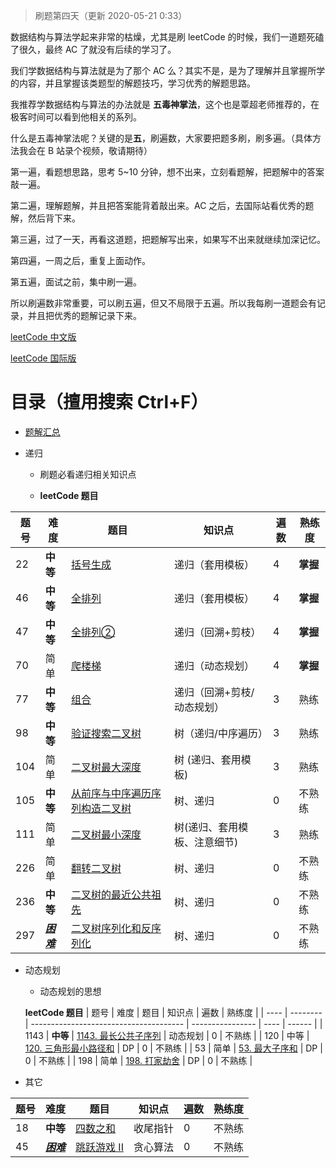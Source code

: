 > 刷题第四天（更新 2020-05-21 0:33）

数据结构与算法学起来非常的枯燥，尤其是刷 leetCode 的时候，我们一道题死磕了很久，最终 AC 了就没有后续的学习了。

我们学数据结构与算法就是为了那个 AC 么？其实不是，是为了理解并且掌握所学的内容，并且掌握该类题型的解题技巧，学习优秀的解题思路。

我推荐学数据结构与算法的办法就是 **五毒神掌法**，这个也是覃超老师推荐的，在极客时间可以看到他相关的系列。

什么是五毒神掌法呢？关键的是**五**，刷遍数，大家要把题多刷，刷多遍。（具体方法我会在 B 站录个视频，敬请期待）

第一遍，看题想思路，思考 5~10 分钟，想不出来，立刻看题解，把题解中的答案敲一遍。

第二遍，理解题解，并且把答案能背着敲出来。AC 之后，去国际站看优秀的题解，然后背下来。

第三遍，过了一天，再看这道题，把题解写出来，如果写不出来就继续加深记忆。

第四遍，一周之后，重复上面动作。

第五遍，面试之前，集中刷一遍。

所以刷遍数非常重要，可以刷五遍，但又不局限于五遍。所以我每刷一道题会有记录，并且把优秀的题解记录下来。

[leetCode 中文版](https://leetcode-cn.com/problemset/all/)

[leetCode 国际版](https://leetcode.com/problemset/all/)

# 目录（擅用搜索 Ctrl+F）

- [题解汇总](https://shimo.im/docs/tvh3TtXD96GpcHgr/ )

- 递归

  - 刷题必看递归相关知识点

  -  **leetCode 题目**


| 题号 | 难度 | 题目 | 知识点 | 遍数 | 熟练度 |
| ---- | ---- | ---- | ---- | ---- | ---- |
| 22 | **中等** | [括号生成](./递归/generateParenthesis) | 递归（套用模板） | 4 | **掌握** |
| 46   | **中等**          | [全排列](./递归/permute)                            | 递归（套用模板） | 4 | **掌握** |
| 47   | **中等**          | [全排列②](./递归/permuteUnique)                     | 递归（回溯+剪枝） | 4  | **掌握** |
| 70   | 简单              | [爬楼梯](./递归/climbStairs)                   | 递归（动态规划） | 4   | **掌握** |
| 77   | **中等**          | [组合](./递归/combine)                              | 递归（回溯+剪枝/动态规划） | 3  | 熟练 |
| 98  | **中等**          | [验证搜索二叉树](./递归/isValidBST)                 | 树（递归/中序遍历） | 3   | 熟练 |
| 104  | 简单              | [二叉树最大深度](./递归/maxDepth)                   | 树  (递归、套用模板) | 3  | 熟练 |
| 105  | **中等**          | [从前序与中序遍历序列构造二叉树](./递归/buildTree)  | 树、递归 | 0    | 不熟练 |
| 111  | 简单              | [二叉树最小深度](./递归/minDepth)                   | 树(递归、套用模板、注意细节) | 3  | 熟练 |
| 226  | 简单              | [翻转二叉树](./递归/invertTree)                     | 树、递归 | 0    | 不熟练 |
| 236  | **中等**          | [二叉树的最近公共祖先](./递归/lowestCommonAncestor) | 树、递归 | 0    | 不熟练 |
| 297  | <u>***困难***</u> | [二叉树序列化和反序列化](./递归/serialize)          | 树、递归 | 0    | 不熟练 |

- 动态规划

  - 动态规划的思想

  **leetCode 题目**
| 题号 | 难度     | 题目                                   | 知识点         | 遍数 | 熟练度 |
| ---- | -------- | -------------------------------------- | ---------------- | ---- | ------ |
| 1143 | **中等** | [1143. 最长公共子序列](https://leetcode-cn.com/problems/longest-common-subsequence/) | 动态规划 | 0   | 不熟练  |
| 120 | 中等 | [120. 三角形最小路径和](https://leetcode-cn.com/problems/triangle/) | DP | 0 | 不熟练 |
| 53 | 简单 | [53. 最大子序和](https://leetcode-cn.com/problems/maximum-subarray/) | DP | 0 | 不熟练 |
| 198 | 简单 | [198. 打家劫舍](https://leetcode-cn.com/problems/house-robber/) | DP | 0 | 不熟练 |

- 其它

| 题号 | 难度              | 题目                                                         | 知识点   | 遍数 | 熟练度 |
| ---- | ----------------- | ------------------------------------------------------------ | -------- | ---- | ------ |
| 18   | **中等**          | [四数之和](https://leetcode-cn.com/problems/4sum/)           | 收尾指针 | 0    | 不熟练 |
| 45   | <u>***困难***</u> | [跳跃游戏 II](https://leetcode-cn.com/problems/jump-game-ii/) | 贪心算法 | 0    | 不熟练 |
